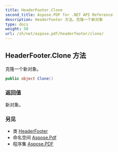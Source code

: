 ```yaml
---
title: HeaderFooter.Clone
second_title: Aspose.PDF for .NET API Reference
description: HeaderFooter 方法。克隆一个新对象
type: docs
weight: 50
url: /zh/net/aspose.pdf/headerfooter/clone/
---
```

## HeaderFooter.Clone 方法

克隆一个新对象。

```csharp
public object Clone()
```

### 返回值

新对象。

### 另见

* 类 [HeaderFooter](../)
* 命名空间 [Aspose.Pdf](../../../aspose.pdf/)
* 程序集 [Aspose.PDF](../../../)